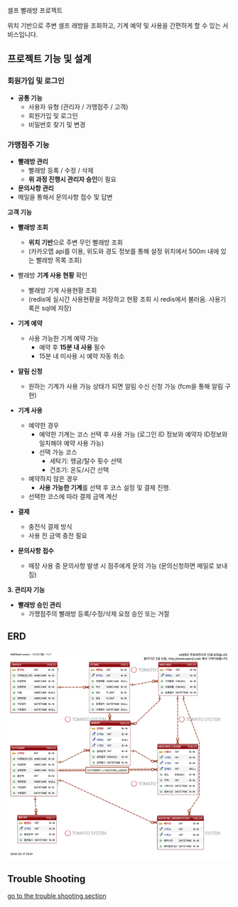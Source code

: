  셀프 빨래방 프로젝트

위치 기반으로 주변 셀프 래방을 조회하고, 기계 예약 및 사용을 간편하게 할 수 있는 서비스입니다.

## 프로젝트 기능 및 설계

### 회원가입 및 로그인

- **공통 기능**
    - 사용자 유형 (관리자 / 가맹점주 / 고객)
    - 회원가입 및 로그인
    - 비밀번호 찾기 및 변경

### 가맹점주 기능

- **빨래방 관리**
    - 빨래방 등록 / 수정 / 삭제
    - **위 과정 진행시 관리자 승인**이 필요
- **문의사항 관리**
- 메일을 통해서 문의사항 접수 및 답변

**고객 기능**

- **빨래방 조회**
    - **위치 기반**으로 주변 무인 빨래방 조회
    - (카카오맵 api를 이용, 위도와 경도 정보를 통해 설정 위치에서 500m 내에 있는 빨래방 목록 조회)
      
- 빨래방 **기계 사용 현황** 확인 
    - 빨래방 기계 사용현황 조회
    - (redis에 실시간 사용현황을 저장하고 현황 조회 시 redis에서 불러옴. 사용기록은 sql에 저장)
      
- **기계 예약**
    - 사용 가능한 기계 예약 가능
        - 예약 후 **15분 내 사용** 필수
        - 15분 내 미사용 시 예약 자동 취소
          
- **알림 신청**
    - 원하는 기계가 사용 가능 상태가 되면 알림 수신 신청 가능 (fcm을 통해 알림 구현)
      
- **기계 사용**
    - 예약한 경우
        - 예약한 기계는 코스 선택 후 사용 가능 (로그인 ID 정보와 예약자 ID정보와 일치해야 예약 사용 가능)
        - 선택 가능 코스
            - 세탁기: 헹굼/탈수 횟수 선택
            - 건조기: 온도/시간 선택
    - 예약하지 않은 경우
        - **사용 가능한 기계**를 선택 후 코스 설정 및 결제 진행.
    - 선택한 코스에 따라 결제 금액 계산
      
- **결제**
    - 충전식 결제 방식
    - 사용 전 금액 충전 필요
      
- **문의사항 접수**
    - 매장 사용 중 문의사항 발생 시 점주에게 문의 가능 (문의신청하면 메일로 보내짐)

**3. 관리자 기능**

- **빨래방 승인 관리**
    - 가맹점주의 빨래방 등록/수정/삭제 요청 승인 또는 거절
## ERD 
![ERD](doc/img/SelfWashERD.png)

## Trouble Shooting
[go to the trouble shooting section](doc/TROUBLE_SHOOTING.md)
